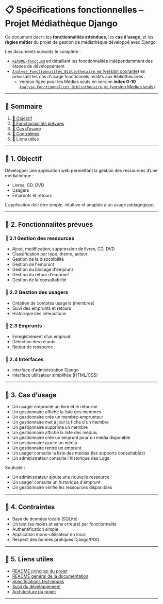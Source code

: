 # 📋 Spécifications fonctionnelles – Projet Médiathèque Django

Ce document décrit les **fonctionnalités attendues**, les **cas d’usage**, et les **règles métier** du projet de gestion de médiathèque développé avec Django.

Les documents suivants le complète :
- [`README-fonct.md`](README-fonct.md) en détaillant les fonctionnalités indépendamment des étapes de développement.
- [`Analyse_Fonctionnalites_Bibliothecaire.md` (version courante)](../developpement/issue3/task6/Analyse_Fonctionnalites_Bibliothecaire.md) 
en précisant les cas d'usage fonctionnels relatifs aux Bibliothécaires :
  - version figée pour les Médias seuls en version **index G-10** [`Analyse_Fonctionnalites_Bibliothecaire.md` (version Medias seuls)](../developpement/issue3/task5/Analyse_Fonctionnalites_Bibliothecaire_indexG-10.md).

---

## 🧭 Sommaire

1. [🎯 Objectif](#-1-objectif)
2. [🧩 Fonctionnalités prévues](#-2-fonctionnalités-prévues)
3. [👥 Cas d’usage](#-3-cas-dusage)
4. [📌 Contraintes](#-4-contraintes)
5. [📎 Liens utiles](#-5-liens-utiles)

---

## 🎯 1. Objectif

Développer une application web permettant la gestion des ressources d’une médiathèque :
- Livres, CD, DVD
- Usagers
- Emprunts et retours

L’application doit être simple, intuitive et adaptée à un usage pédagogique.

---

## 🧩 2. Fonctionnalités prévues

### 🔹 2.1 Gestion des ressources
- Ajout, modification, suppression de livres, CD, DVD
- Classification par type, thème, auteur
- Gestion de la disponibilité
- Gestion de l'emprunt
- Gestion du blocage d'emprunt
- Gestion du retour d'emprunt
- Gestion de la consultabilité

### 🔹 2.2 Gestion des usagers
- Création de comptes usagers (membres)
- Suivi des emprunts et retours
- Historique des interactions

### 🔹 2.3 Emprunts
- Enregistrement d’un emprunt
- Détection des retards
- Retour de ressource

### 🔹 2.4 Interfaces
- Interface d’administration Django
- Interface utilisateur simplifiée (HTML/CSS)

---

## 👥 3. Cas d’usage

- Un usager emprunte un livre et le retourne
- Un gestionnaire affiche la liste des membres
- Un gestionnaire crée un membre-emprunteur
- Un gestionnaire met à jour la fiche d'un membre
- Un gestionnaire supprime un membre
- Un gestionnaire affiche la liste des médias
- Un gestionnaire crée un emprunt pour un média disponible
- Un gestionnaire ajoute un média
- Un gestionnaire rentre un emprunt
- Un usager consulte la liste des médias (les supports consultables)
- Un administrateur consulte l'historique des Logs

Souhaité :
- Un administrateur ajoute une nouvelle ressource
- Un usager consulte un historique d'emprunt
- Un gestionnaire vérifie les ressources disponibles

---

## 📌 4. Contraintes

- Base de données locale (SQLite)
- Un test (au moins et sans erreurs) par fonctionnalité
- Authentification simple
- Application mono-utilisateur en local
- Respect des bonnes pratiques Django/POO

---

## 📎 5. Liens utiles

- [README principal du projet](../../README.md)
- [README général de la documentation](../README.md)
- [Spécifications techniques](../technique/README-tech.md)
- [Suivi du développement](../developpement/README-dev.md)
- [Architecture du projet](../architecture/README-archi.md)

---
